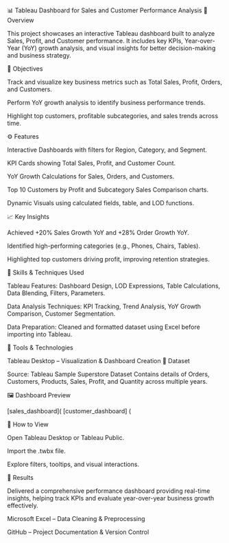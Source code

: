 
📊 Tableau Dashboard for Sales and Customer Performance Analysis
🧩 Overview

This project showcases an interactive Tableau dashboard built to analyze Sales, Profit, and Customer performance.
It includes key KPIs, Year-over-Year (YoY) growth analysis, and visual insights for better decision-making and business strategy.

🎯 Objectives

Track and visualize key business metrics such as Total Sales, Profit, Orders, and Customers.

Perform YoY growth analysis to identify business performance trends.

Highlight top customers, profitable subcategories, and sales trends across time.

⚙️ Features

Interactive Dashboards with filters for Region, Category, and Segment.

KPI Cards showing Total Sales, Profit, and Customer Count.

YoY Growth Calculations for Sales, Orders, and Customers.

Top 10 Customers by Profit and Subcategory Sales Comparison charts.

Dynamic Visuals using calculated fields, table, and LOD functions.

📈 Key Insights

Achieved +20% Sales Growth YoY and +28% Order Growth YoY.

Identified high-performing categories (e.g., Phones, Chairs, Tables).

Highlighted top customers driving profit, improving retention strategies.

🧠 Skills & Techniques Used

Tableau Features: Dashboard Design, LOD Expressions, Table Calculations, Data Blending, Filters, Parameters.

Data Analysis Techniques: KPI Tracking, Trend Analysis, YoY Growth Comparison, Customer Segmentation.

Data Preparation: Cleaned and formatted dataset using Excel before importing into Tableau.

🧰 Tools & Technologies

Tableau Desktop – Visualization & Dashboard Creation
📂 Dataset

Source: Tableau Sample Superstore Dataset
Contains details of Orders, Customers, Products, Sales, Profit, and Quantity across multiple years.

🖼️ Dashboard Preview

 [sales_dashboard](
 [customer_dashboard] (


🚀 How to View

Open Tableau Desktop or Tableau Public.

Import the .twbx file.

Explore filters, tooltips, and visual interactions.

🏁 Results

Delivered a comprehensive performance dashboard providing real-time insights, helping track KPIs and evaluate year-over-year business growth effectively.

Microsoft Excel – Data Cleaning & Preprocessing

GitHub – Project Documentation & Version Control
